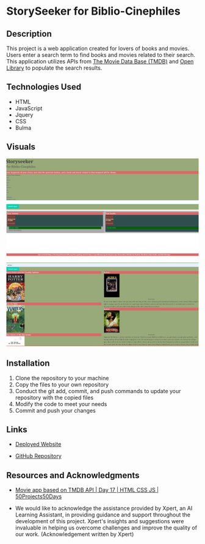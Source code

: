 # StorySeeker for Biblio-Cinephiles

## Description
This project is a web application created for lovers of books and movies. Users enter a search term to find books and movies related to their search. This application utilizes APIs from [The Movie Data Base (TMDB)](https://developer.themoviedb.org/docs) and [Open Library](https://openlibrary.org/developers/api) to populate the search results.


## Technologies Used
- HTML
- JavaScript
- Jquery
- CSS
- Bulma


## Visuals
![Screenshot #1](./assets/images/image%20(1).png)

![Screenshot #2](./assets/images/image%20(2).png)


## Installation
1. Clone the repository to your machine
2. Copy the files to your own repository
3. Conduct the git add, commit, and push commands to update your repository with the copied files
4. Modify the code to meet your needs
5. Commit and push your changes


## Links
- [Deployed Website](https://hwoolford.github.io/storyseeker-for-biblio-cinephiles/)

- [GitHub Repository](https://github.com/hwoolford/storyseeker-for-biblio-cinephiles)


## Resources and Acknowledgments
- [Movie app based on TMDB API | Day 17 | HTML CSS JS | 50Projects50Days](https://www.youtube.com/watch?v=9Bvt6BFf6_U)

- We would like to acknowledge the assistance provided by Xpert, an AI Learning Assistant, in providing guidance and support throughout the development of this project. Xpert's insights and suggestions were invaluable in helping us overcome challenges and improve the quality of our work. (Acknowledgement written by Xpert)